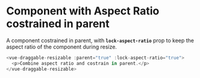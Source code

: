 # Component with Aspect Ratio costrained in parent

A component costrained in parent, with <b>`lock-aspect-ratio`</b> prop to keep the aspect ratio of the component during resize.

~~~js
<vue-draggable-resizable :parent="true" :lock-aspect-ratio="true">
  <p>Combine aspect ratio and costrain in parent.</p>
</vue-draggable-resizable>
~~~

